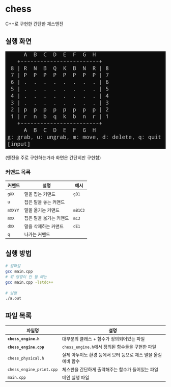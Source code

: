 # chess

C++로 구현한 간단한 체스엔진

## 실행 화면

![Main screen](.github/image/main_screen.png)

(엔진을 주로 구현하는거라 화면은 간단히만 구현함)

### 커맨드 목록

| 커맨드 | 설명 | 예시 |
|-|-|-|
| `gXX` | 말을 잡는 커맨드 | `gB1` |
| `u` | 잡은 말을 놓는 커맨드 ||
| `mXXYY` | 말을 옮기는 커맨드 | `mB1C3` |
| `mXX` | 잡은 말을 옮기는 커맨드 | `mC3` |
| `dXX` | 말을 삭제하는 커맨드 | `dE1` |
| `q` | 나가는 커맨드 ||

## 실행 방법

```bash
# 컴파일
gcc main.cpp
# 위 명령이 안 될 때는
gcc main.cpp -lstdc++

# 실행
./a.out
```

## 파일 목록

| 파일명 | 설명 |
|-|-|
| **`chess_engine.h`** | 대부분의 클래스 + 함수가 정의되어있는 파일 |
| **`chess_engine.cpp`** | `chess_engine.h`에서 정의된 함수들을 구현한 파일 |
| `chess_physical.h` | 실제 아두이노 환경 등에서 모터 등으로 체스 말을 옮길 예비 함수 |
| `chess_engine_print.cpp` | 체스판을 간단하게 출력해주는 함수가 들어있는 파일 |
| `main.cpp` | 메인 실행 파일 |
